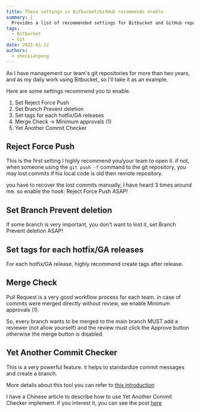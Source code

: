 ```yaml
---
title: These settings in Bitbucket/GitHub recommends enable
summary: |
  Provides a list of recommended settings for Bitbucket and GitHub repositories, including enabling force push rejection, branch protection, tag management, merge checks, and commit message standards.
tags:
  - Bitbucket
  - Git
date: 2021-01-12
authors:
  - shenxianpeng
---
```


As I have management our team's git repositories for more than two years, and as my daily work using Bitbucket, so I'll take it as an example.

Here are some settings recommend you to enable.

1. Set Reject Force Push
2. Set Branch Prevent deletion
3. Set tags for each hotfix/GA releases
4. Merge Check -> Minimum approvals (1)
5. Yet Another Commit Checker


## Reject Force Push

This is the first setting I highly recommend you/your team to open it. if not, when someone using the `git push -f` command to the git repository, you may lost commits if his local code is old then remote repository.

you have to recover the lost commits manually, I have heard 3 times around me. so enable the hook: Reject Force Push ASAP!

## Set Branch Prevent deletion

If some branch is very important, you don't want to lost it, set Branch Prevent deletion ASAP!

## Set tags for each hotfix/GA releases

For each hotfix/GA release, highly recommend create tags after release.

## Merge Check

Pull Request is a very good workflow process for each team. in case of commits were merged directly without review, we enable Minimum approvals (1).

So, every branch wants to be merged to the main branch MUST add a reviewer (not allow yourself) and the review must click the Approve button otherwise the merge button is disabled.

## Yet Another Commit Checker

This is a very powerful feature. it helps to standardize commit messages and create a branch.

More details about this tool you can refer to [this introduction](https://mohamicorp.atlassian.net/wiki/spaces/DOC/pages/1442119700/Yet+Another+Commit+Checker+YACC+for+Bitbucket)

I have a Chinese article to describe how to use Yet Another Commit Checker implement. if you interest it, you can see the post [here](https://shenxianpeng.github.io/2020/09/commit-messages-specification/)
